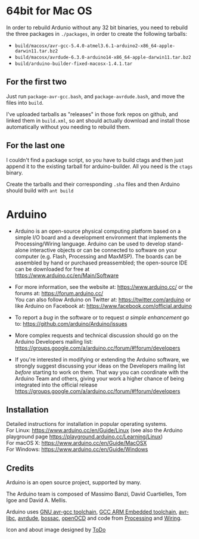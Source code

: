 64bit for Mac OS
================

In order to rebuild Ardunio without any 32 bit binaries, you need to rebuild the
three packages in `./packages`, in order to create the following tarballs:

* `build/macosx/avr-gcc-5.4.0-atmel3.6.1-arduino2-x86_64-apple-darwin11.tar.bz2`
* `build/macosx/avrdude-6.3.0-arduino14-x86_64-apple-darwin11.tar.bz2`
* `build/arduino-builder-fixed-macosx-1.4.1.tar`


For the first two
-----------------
Just run `package-avr-gcc.bash`, and `package-avrdude.bash`, and move the files into `build`.

I've uploaded tarballs as "releases" in those fork repos on github, and linked
them in `build.xml`, so ant should actually download and install those
automatically without you needing to rebuild them.

For the last one
-----------------

I couldn't find a package script, so you have to build ctags
and then just append it to the existing tarball for arduino-builder.  All you
need is the `ctags` binary.

Create the tarballs and their corresponding `.sha` files and then Arduino should build with `ant build`


Arduino
========

* Arduino is an open-source physical computing platform based on a simple I/O
board and a development environment that implements the Processing/Wiring
language. Arduino can be used to develop stand-alone interactive objects or
can be connected to software on your computer (e.g. Flash, Processing and MaxMSP).
The boards can be assembled by hand or purchased preassembled; the open-source
IDE can be downloaded for free at https://www.arduino.cc/en/Main/Software

* For more information, see the website at: https://www.arduino.cc/
or the forums at: https://forum.arduino.cc/  
You can also follow Arduino on Twitter at: https://twitter.com/arduino or
like Arduino on Facebook at: https://www.facebook.com/official.arduino

* To report a *bug* in the software or to request *a simple enhancement* go to:
https://github.com/arduino/Arduino/issues

* More complex requests and technical discussion should go on the Arduino Developers
mailing list:
https://groups.google.com/a/arduino.cc/forum/#!forum/developers

* If you're interested in modifying or extending the Arduino software, we strongly
suggest discussing your ideas on the Developers mailing list *before* starting
to work on them. That way you can coordinate with the Arduino Team and others,
giving your work a higher chance of being integrated into the official release
https://groups.google.com/a/arduino.cc/forum/#!forum/developers

Installation
------------
Detailed instructions for installation in popular operating systems.  
For Linux: https://www.arduino.cc/en/Guide/Linux (see also the Arduino playground page https://playground.arduino.cc/Learning/Linux)   
For macOS X: https://www.arduino.cc/en/Guide/MacOSX   
For Windows: https://www.arduino.cc/en/Guide/Windows

Credits
--------
Arduino is an open source project, supported by many.

The Arduino team is composed of Massimo Banzi, David Cuartielles, Tom Igoe
and David A. Mellis.

Arduino uses
[GNU avr-gcc toolchain](https://gcc.gnu.org/wiki/avr-gcc),
[GCC ARM Embedded toolchain](https://launchpad.net/gcc-arm-embedded),
[avr-libc](http://www.nongnu.org/avr-libc/),
[avrdude](http://www.nongnu.org/avrdude/),
[bossac](http://www.shumatech.com/web/products/bossa),
[openOCD](http://openocd.org/)
and code from [Processing](https://www.processing.org)
and [Wiring](http://wiring.org.co).

Icon and about image designed by [ToDo](https://www.todo.to.it/)

